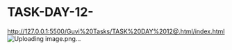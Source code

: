 # TASK-DAY-12-

http://127.0.0.1:5500/Guvi%20Tasks/TASK%20DAY%2012@.html/index.html
![Uploading image.png…]()
